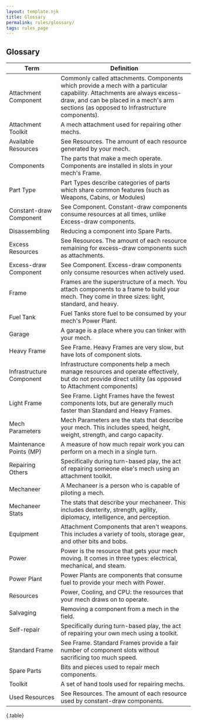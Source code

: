 ```yaml
---
layout: template.njk
title: Glossary
permalink: rules/glossary/
tags: rules_page
---
```

## Glossary

| Term                     | Definition |
| ------------------------ | ---------- |
| Attachment Component     | Commonly called attachments. Components which provide a mech with a particular capability. Attachments are always excess-draw, and can be placed in a mech's arm sections (as opposed to Infrastructure components). |
| Attachment Toolkit       | A mech attachment used for repairing other mechs. |
| Available Resources      | See Resources. The amount of each resource generated by your mech. |
| Components               | The parts that make a mech operate. Components are installed in slots in your mech's Frame. |
| Part Type                | Part Types describe categories of parts which share common features (such as Weapons, Cabins, or Modules) |
| Constant-draw Component  | See Component. Constant-draw components consume resources at all times, unlike Excess-draw components. |
| Disassembling            | Reducing a component into Spare Parts. |
| Excess Resources         | See Resources. The amount of each resource remaining for excess-draw components such as attachments. |
| Excess-draw Component    | See Component. Excess-draw components only consume resources when actively used. |
| Frame                    | Frames are the superstructure of a mech. You attach components to a frame to build your mech. They come in three sizes: light, standard, and heavy. |
| Fuel Tank                | Fuel Tanks store fuel to be consumed by your mech's Power Plant. |
| Garage                   | A garage is a place where you can tinker with your mech. |
| Heavy Frame              | See Frame. Heavy Frames are very slow, but have lots of component slots. |
| Infrastructure Component | Infrastructure components help a mech manage resources and operate effectively, but do not provide direct utility (as opposed to Attachment components) |
| Light Frame              | See Frame. Light Frames have the fewest components lots, but are generally much faster than Standard and Heavy Frames. |
| Mech Parameters          | Mech Parameters are the stats that describe your mech. This includes speed, height, weight, strength, and cargo capacity. |
| Maintenance Points (MP)  | A measure of how much repair work you can perform on a mech in a single turn. |
| Repairing Others         | Specifically during turn-based play, the act of repairing someone else's mech using an attachment toolkit. |
| Mechaneer                | A Mechaneer is a person who is capable of piloting a mech. |
| Mechaneer Stats          | The stats that describe your mechaneer. This includes dexterity, strength, agility, diplomacy, intelligence, and perception. |
| Equipment                | Attachment Components that aren't weapons. This includes a variety of tools, storage gear, and other bits and bobs. |
| Power                    | Power is the resource that gets your mech moving. It comes in three types: electrical, mechanical, and steam. |
| Power Plant              | Power Plants are components that consume fuel to provide your mech with Power. |
| Resources                | Power, Cooling, and CPU: the resources that your mech draws on to operate. |
| Salvaging                | Removing a component from a mech in the field. |
| Self-repair              | Specifically during turn-based play, the act of repairing your own mech using a toolkit. |
| Standard Frame           | See Frame. Standard Frames provide a fair number of component slots without sacrificing too much speed. |
| Spare Parts              | Bits and pieces used to repair mech components. |
| Toolkit                  | A set of hand tools used for repairing mechs. |
| Used Resources           | See Resources. The amount of each resource used by constant-draw components. |

{.table}